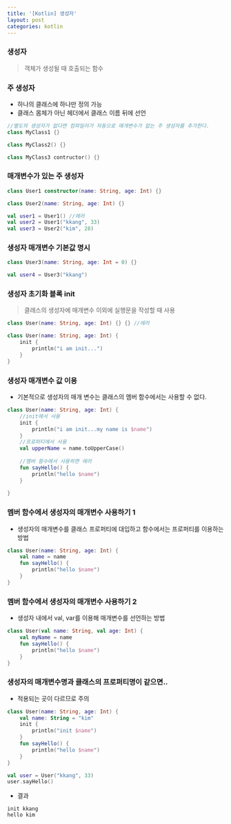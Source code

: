 ```yaml
---
title: '[Kotlin] 생성자'
layout: post
categories: kotlin
---
```


### 생성자
> 객체가 생성될 때 호출되는 함수

### 주 생성자
- 하나의 클래스에 하나만 정의 가능
- 클래스 몸체가 아닌 헤더에서 클래스 이름 뒤에 선언

```kotlin
//별도의 생성자가 없다면 컴파일러가 자동으로 매개변수가 없는 주 생성자를 추가한다.
class MyClass1 {}

class MyClass2() {}

class MyClass3 contructor() {}
```

### 매개변수가 있는 주 생성자
```kotlin
class User1 constructor(name: String, age: Int) {}

class User2(name: String, age: Int) {}

val user1 = User1() //에러
val user2 = User1("kkang", 33)
val user3 = User2("kim", 28)
```

### 생성자 매개변수 기본값 명시
```kotlin
class User3(name: String, age: Int = 0) {}

val user4 = User3("kkang")
```

### 생성자 초기화 블록 init
> 클래스의 생성자에 매개변수 이외에 실행문을 작성할 때 사용
```kotlin
class User(name: String, age: Int) {} {} //에러
```
```kotlin
class User(name: String, age: Int) {
    init {
        println("i am init...")
    }
}
```

### 생성자 매개변수 값 이용
- 기본적으로 생성자의 매개 변수는 클래스의 멤버 함수에서는 사용할 수 없다.

```kotlin
class User(name: String, age: Int) {
    //init에서 사용
    init {
        println("i am init...my name is $name")
    }
    //프로퍼티에서 사용
    val upperName = name.toUpperCase()
    
    //멤버 함수에서 사용하면 에러
    fun sayHello() {
        println("hello $name")
    }
    
}
```

### 멤버 함수에서 생성자의 매개변수 사용하기 1
- 생성자의 매개변수를 클래스 프로퍼티에 대입하고 함수에서는 프로퍼티를 이용하는 방법

```kotlin
class User(name: String, age: Int) {
    val name = name
    fun sayHello() {
        println("hello $name")
    }
}
```

### 멤버 함수에서 생성자의 매개변수 사용하기 2
- 생성자 내에서 val, var를 이용해 매개변수를 선언하는 방법

```kotlin
class User(val name: String, val age: Int) {
    val myName = name
    fun sayHello() {
        println("hello $name")
    }
}
```

### 생성자의 매개변수명과 클래스의 프로퍼티명이 같으면..
- 적용되는 곳이 다르므로 주의

```kotlin
class User(name: String, age: Int) {
    val name: String = "kim"
    init {
        println("init $name")
    }
    fun sayHello() {
        println("hello $name")
    }
}

val user = User("kkang", 33)
user.sayHello()
```

- 결과
```text
init kkang
hello kim
```